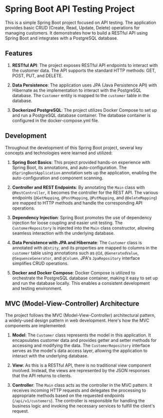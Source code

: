 # Spring Boot API Testing Project

This is a simple Spring Boot project focused on API testing. The application provides basic CRUD (Create, Read, Update, Delete) operations for managing customers. It demonstrates how to build a RESTful API using Spring Boot and integrates with a PostgreSQL database.

## Features

1. **RESTful API**: The project exposes RESTful API endpoints to interact with the customer data. The API supports the standard HTTP methods: GET, POST, PUT, and DELETE.

2. **Data Persistence**: The application uses JPA (Java Persistence API) with Hibernate as the implementation to interact with the PostgreSQL database. The `Customer` entity is mapped to the `customer` table in the database.

3. **Dockerized PostgreSQL**: The project utilizes Docker Compose to set up and run a PostgreSQL database container. The database container is configured in the docker-compose.yml file.

## Development

Throughout the development of this Spring Boot project, several key concepts and technologies were learned and utilized:

1. **Spring Boot Basics**: This project provided hands-on experience with Spring Boot, its annotations, and auto-configuration. The `@SpringBootApplication` annotation sets up the application, enabling the auto-configuration and component scanning.

2. **Controller and REST Endpoints**: By annotating the `Main` class with `@RestController`, it becomes the controller for the REST API. The various endpoints (`@GetMapping`, `@PostMapping`, `@PutMapping`, and `@DeleteMapping`) are mapped to HTTP methods and handle the corresponding API operations.

3. **Dependency Injection**: Spring Boot promotes the use of dependency injection for loose coupling and easier unit testing. The `CustomerRepository` is injected into the `Main` class constructor, allowing seamless interaction with the underlying database.

4. **Data Persistence with JPA and Hibernate**: The `Customer` class is annotated with `@Entity`, and its properties are mapped to columns in the `customer` table using annotations such as `@Id`, `@GeneratedValue`, `@SequenceGenerator`, and `@Column`. JPA's `JpaRepository` interface simplifies CRUD operations.

5. **Docker and Docker Compose**: Docker Compose is utilized to orchestrate the PostgreSQL database container, making it easy to set up and run the database locally. This enables a consistent development and testing environment.

## MVC (Model-View-Controller) Architecture

The project follows the MVC (Model-View-Controller) architectural pattern, a widely-used design pattern in web development. Here's how the MVC components are implemented:

1. **Model**: The `Customer` class represents the model in this application. It encapsulates customer data and provides getter and setter methods for accessing and modifying the data. The `CustomerRepository` interface serves as the model's data access layer, allowing the application to interact with the underlying database.

2. **View**: As this is a RESTful API, there is no traditional view component involved. Instead, the views are represented by the JSON responses that the API returns to clients.

3. **Controller**: The `Main` class acts as the controller in the MVC pattern. It receives incoming HTTP requests and delegates the processing to appropriate methods based on the requested endpoints (`/api/v1/customers`). The controller is responsible for handling the business logic and invoking the necessary services to fulfill the client's request.


